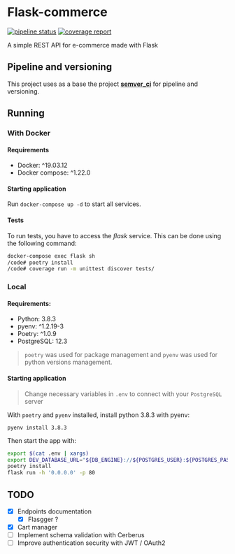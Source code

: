 # Flask-commerce

[![pipeline status](https://gitlab.com/rcristiano/flask-commerce/badges/master/pipeline.svg)](https://gitlab.com/rcristiano/flask-commerce/commits/master)  [![coverage report](https://gitlab.com/rcristiano/flask-commerce/badges/master/coverage.svg)](https://gitlab.com/rcristiano/flask-commerce/-/commits/master)


A simple REST API for e-commerce made with Flask

## Pipeline and versioning

This project uses as a base the project **[semver_ci](https://gitlab.com/rcristiano/semver_ci)** for pipeline and versioning.

## Running

### With Docker

#### Requirements

- Docker: ^19.03.12
- Docker compose: ^1.22.0

#### Starting application

Run `docker-compose up -d` to start all services.

#### Tests

To run tests, you have to access the *flask* service. This can be done using the following command:

```sh
docker-compose exec flask sh
/code# poetry install
/code# coverage run -m unittest discover tests/
```

### Local

#### Requirements:

- Python: 3.8.3
- pyenv: ^1.2.19-3
- Poetry: ^1.0.9
- PostgreSQL: 12.3

> `poetry` was used for package management and `pyenv` was used for python versions management.

#### Starting application

> Change necessary variables in `.env` to connect with your `PostgreSQL` server


With `poetry` and `pyenv` installed, install python 3.8.3 with pyenv:

`pyenv install 3.8.3`

Then start the app with:

```sh
export $(cat .env | xargs)
export DEV_DATABASE_URL="${DB_ENGINE}://${POSTGRES_USER}:${POSTGRES_PASSWORD}@${POSTGRES_URL}:${POSTGRES_PORT}/${POSTGRES_DB}"
poetry install
flask run -h '0.0.0.0' -p 80
```

## TODO

- [x] Endpoints documentation
  - [x] Flasgger ?
- [x] Cart manager
- [ ] Implement schema validation with Cerberus
- [ ] Improve authentication security with JWT / OAuth2
